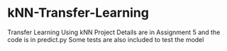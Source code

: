 # kNN-Transfer-Learning
Transfer Learning Using kNN
Project Details are in Assignment 5 and the code is in predict.py
Some tests are also included to test the model
